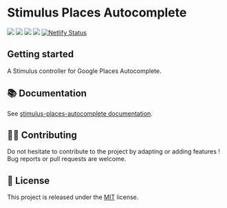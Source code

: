 # Stimulus Places Autocomplete

[![](https://img.shields.io/npm/dt/stimulus-places-autocomplete.svg)](https://www.npmjs.com/package/stimulus-places-autocomplete)
[![](https://img.shields.io/npm/v/stimulus-places-autocomplete.svg)](https://www.npmjs.com/package/stimulus-places-autocomplete)
[![](https://github.com/stimulus-components/stimulus-places-autocomplete/workflows/Lint/badge.svg)](https://github.com/stimulus-components/stimulus-places-autocomplete)
[![](https://img.shields.io/github/license/stimulus-components/stimulus-places-autocomplete.svg)](https://github.com/stimulus-components/stimulus-places-autocomplete)
[![Netlify Status](https://api.netlify.com/api/v1/badges/5454560c-391d-41f8-92e1-8a3ee026dbe1/deploy-status)](https://stimulus-places-autocomplete.stimulus-components.com/)

## Getting started

A Stimulus controller for Google Places Autocomplete.

## 📚 Documentation

See [stimulus-places-autocomplete documentation](https://www.stimulus-components.com/docs/stimulus-places-autocomplete/).

## 👷‍♂️ Contributing

Do not hesitate to contribute to the project by adapting or adding features ! Bug reports or pull requests are welcome.

## 📝 License

This project is released under the [MIT](http://opensource.org/licenses/MIT) license.
